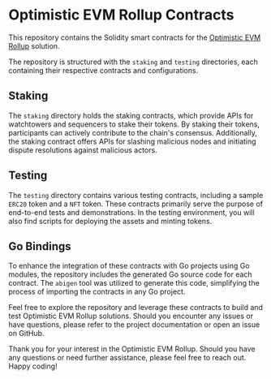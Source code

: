 # Optimistic EVM Rollup Contracts
This repository contains the Solidity smart contracts for the [Optimistic EVM Rollup](https://github.com/availproject/op-evm) solution.

The repository is structured with the `staking` and `testing` directories, 
each containing their respective contracts and configurations.

## Staking
The `staking` directory holds the staking contracts, 
which provide APIs for watchtowers and sequencers to stake their tokens. 
By staking their tokens, participants can actively contribute to the chain's consensus. 
Additionally, the staking contract offers APIs for slashing malicious nodes and initiating dispute 
resolutions against malicious actors.

## Testing
The `testing` directory contains various testing contracts, including a sample `ERC20` token and a `NFT` token. 
These contracts primarily serve the purpose of end-to-end tests and demonstrations. In the testing environment, 
you will also find scripts for deploying the assets and minting tokens.

## Go Bindings
To enhance the integration of these contracts with Go projects using Go modules, 
the repository includes the generated Go source code for each contract. 
The `abigen` tool was utilized to generate this code, simplifying the process of 
importing the contracts in any Go project.

Feel free to explore the repository and leverage these contracts to build and test Optimistic EVM Rollup solutions. 
Should you encounter any issues or have questions, please refer to the project documentation or open an issue on GitHub.

Thank you for your interest in the Optimistic EVM Rollup.
Should you have any questions or need further assistance, please feel free to reach out. Happy coding!

